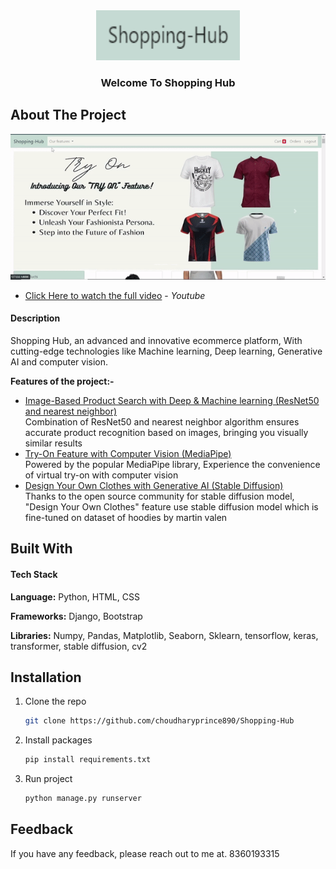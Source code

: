 
<div align="center">
  <a href="/">
    <img src="shopping_hub/uploads/shoppinghub.png" alt="Logo" width="230" height="80">
  </a>
    <h3 align="center">Welcome To Shopping Hub</h3>
</div>

<!-- ABOUT THE PROJECT -->
## About The Project

<img alt="Awesome GitHub Profile Readme" src="shopping_hub/uploads/gif for git.gif"> </img>

- [Click Here to watch the full video](https://youtu.be/TcPWod_mKJY) - *Youtube*

#### Description
Shopping Hub, an advanced and innovative ecommerce platform, With cutting-edge technologies like Machine learning, Deep learning, Generative AI and computer vision.

**Features of the project:-**
- <ins> Image-Based Product Search with Deep & Machine learning (ResNet50 and nearest neighbor) </ins> <br>
   Combination of ResNet50 and nearest neighbor algorithm ensures accurate product recognition based on images, bringing you visually       similar results 
- <ins> Try-On Feature with Computer Vision (MediaPipe) </ins> <br>
   Powered by the popular MediaPipe library, Experience the convenience of virtual try-on with computer vision
- <ins> Design Your Own Clothes with Generative AI (Stable Diffusion) </ins> <br>
   Thanks to the open source community for stable diffusion model, "Design Your Own Clothes" feature use stable diffusion model which is      fine-tuned on dataset of hoodies by martin valen

<!-- Built With -->
## Built With

#### Tech Stack
**Language:** Python, HTML, CSS

**Frameworks:** Django, Bootstrap

**Libraries:** Numpy, Pandas, Matplotlib, Seaborn, Sklearn, tensorflow, keras, transformer, stable diffusion, cv2


<!-- Installation -->
## Installation

1. Clone the repo
   ```sh
   git clone https://github.com/choudharyprince890/Shopping-Hub
   ```
2. Install packages
   ```sh
   pip install requirements.txt
   ```
3. Run project
   ```sh
   python manage.py runserver
   ```

<!-- Feedback -->
## Feedback

If you have any feedback, please reach out to me at. 
8360193315



